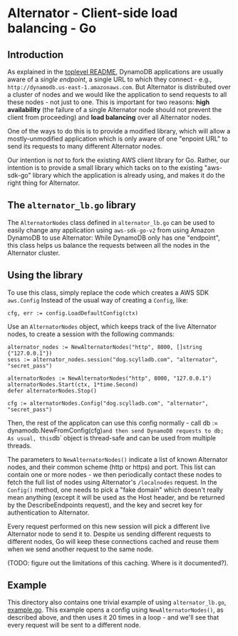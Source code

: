 # Alternator - Client-side load balancing - Go

## Introduction
As explained in the [toplevel README](../README.md), DynamoDB applications
are usually aware of a _single endpoint_, a single URL to which they
connect - e.g., `http://dynamodb.us-east-1.amazonaws.com`. But Alternator
is distributed over a cluster of nodes and we would like the application to
send requests to all these nodes - not just to one. This is important for two
reasons: **high availability** (the failure of a single Alternator node should
not prevent the client from proceeding) and **load balancing** over all
Alternator nodes.

One of the ways to do this is to provide a modified library, which will
allow a mostly-unmodified application which is only aware of one
"enpoint URL" to send its requests to many different Alternator nodes.

Our intention is _not_ to fork the existing AWS client library for Go.
Rather, our intention is to provide a small library which tacks on to
the existing "aws-sdk-go" library which the application is already using,
and makes it do the right thing for Alternator.

## The `alternator_lb.go` library
The `AlternatorNodes` class defined in `alternator_lb.go` can be used to
easily change any application using `aws-sdk-go-v2` from using Amazon DynamoDB
to use Alternator: While DynamoDB only has one "endpoint", this class helps
us balance the requests between all the nodes in the Alternator cluster.
 
## Using the library
To use this class, simply replace the code which creates a AWS SDK
`aws.Config`
Instead of the usual way of creating a `Config`, like:
```golang
cfg, err := config.LoadDefaultConfig(ctx)
```
Use an `AlternatorNodes` object, which keeps track of the live Alternator
nodes, to create a session with the following commands:
```golang
alternator_nodes := NewAlternatorNodes("http", 8000, []string {"127.0.0.1"})
sess := alternator_nodes.session("dog.scylladb.com", "alternator", "secret_pass")

alternatorNodes := NewAlternatorNodes("http", 8000, "127.0.0.1")
alternatorNodes.Start(ctx, 1*time.Second)
defer alternatorNodes.Stop()

cfg := alternatorNodes.Config("dog.scylladb.com", "alternator", "secret_pass")
```
Then, the rest of the applicaton can use this config normally - call
db := dynamodb.NewFromConfig(cfg)` and then send DynamoDB requests to db; As
usual, this `db` object is thread-safe and can be used from multiple
threads.

The parameters to `NewAlternatorNodes()` indicate a list of known
Alternator nodes, and their common scheme (http or https) and port.
This list can contain one or more nodes - we then periodically contact
 these nodes to fetch the full list of nodes using Alternator's
`/localnodes` request. In the `Config()` method, one needs to pick a
"fake domain" which doesn't really mean anything (except it will be used as
the Host header, and be returned by the DescribeEndpoints request), and
the key and secret key for authentication to Alternator.

Every request performed on this new session will pick a different live
Alternator node to send it to. Despite us sending different requests
 to different nodes, Go will keep these connections cached and reuse them
when we send another request to the same node.

(TODO: figure out the limitations of this caching. Where is it documented?).

## Example

This directory also contains one trivial example of using `alternator_lb.go`,
[example.go](example.go). This example opens a config using `NewAlternatorNodes()`, as
described above, and then uses it 20 times in a loop - and we'll see
that every request will be sent to a different node.
